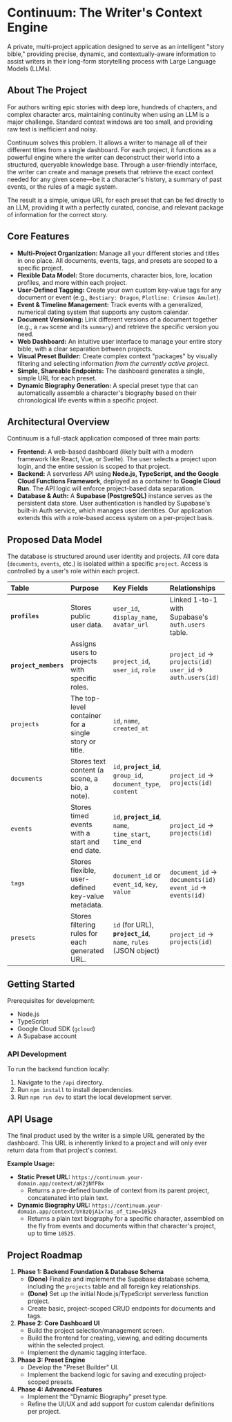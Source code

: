 # Continuum: The Writer's Context Engine

A private, multi-project application designed to serve as an intelligent "story bible," providing precise, dynamic, and contextually-aware information to assist writers in their long-form storytelling process with Large Language Models (LLMs).

## About The Project

For authors writing epic stories with deep lore, hundreds of chapters, and complex character arcs, maintaining continuity when using an LLM is a major challenge. Standard context windows are too small, and providing raw text is inefficient and noisy.

Continuum solves this problem. It allows a writer to manage all of their different titles from a single dashboard. For each project, it functions as a powerful engine where the writer can deconstruct their world into a structured, queryable knowledge base. Through a user-friendly interface, the writer can create and manage presets that retrieve the exact context needed for any given scene—be it a character's history, a summary of past events, or the rules of a magic system.

The result is a simple, unique URL for each preset that can be fed directly to an LLM, providing it with a perfectly curated, concise, and relevant package of information for the correct story.

## Core Features

* **Multi-Project Organization:** Manage all your different stories and titles in one place. All documents, events, tags, and presets are scoped to a specific project.
* **Flexible Data Model:** Store documents, character bios, lore, location profiles, and more within each project.
* **User-Defined Tagging:** Create your own custom key-value tags for any document or event (e.g., `Bestiary: Dragon`, `Plotline: Crimson Amulet`).
* **Event & Timeline Management:** Track events with a generalized, numerical dating system that supports any custom calendar.
* **Document Versioning:** Link different versions of a document together (e.g., a `raw` scene and its `summary`) and retrieve the specific version you need.
* **Web Dashboard:** An intuitive user interface to manage your entire story bible, with a clear separation between projects.
* **Visual Preset Builder:** Create complex context "packages" by visually filtering and selecting information *from the currently active project*.
* **Simple, Shareable Endpoints:** The dashboard generates a single, simple URL for each preset.
* **Dynamic Biography Generation:** A special preset type that can automatically assemble a character's biography based on their chronological life events within a specific project.

## Architectural Overview

Continuum is a full-stack application composed of three main parts:

* **Frontend:** A web-based dashboard (likely built with a modern framework like React, Vue, or Svelte). The user selects a project upon login, and the entire session is scoped to that project.
* **Backend:** A serverless API using **Node.js, TypeScript, and the Google Cloud Functions Framework**, deployed as a container to **Google Cloud Run**. The API logic will enforce project-based data separation.
* **Database & Auth:** A **Supabase (PostgreSQL)** instance serves as the persistent data store. User authentication is handled by Supabase's built-in Auth service, which manages user identities. Our application extends this with a role-based access system on a per-project basis.

## Proposed Data Model

The database is structured around user identity and projects. All core data (`documents`, `events`, etc.) is isolated within a specific `project`. Access is controlled by a user's role within each project.

| Table             | Purpose                                                                                   | Key Fields                                                          | Relationships                                               |
| :---------------- | :---------------------------------------------------------------------------------------- | :------------------------------------------------------------------ | :---------------------------------------------------------- |
| **`profiles`** | Stores public user data.                                                                  | `user_id`, `display_name`, `avatar_url`                             | Linked 1-to-1 with Supabase's `auth.users` table.           |
| **`project_members`** | Assigns users to projects with specific roles.                                            | `project_id`, `user_id`, `role`                                     | `project_id` → `projects(id)` <br> `user_id` → `auth.users(id)` |
| `projects`        | The top-level container for a single story or title.                                      | `id`, `name`, `created_at`                                          |                                                             |
| `documents`       | Stores text content (a scene, a bio, a note).                                             | `id`, **`project_id`**, `group_id`, `document_type`, `content`      | `project_id` → `projects(id)`                               |
| `events`          | Stores timed events with a start and end date.                                            | `id`, **`project_id`**, `name`, `time_start`, `time_end`              | `project_id` → `projects(id)`                               |
| `tags`            | Stores flexible, user-defined key-value metadata.                                         | `document_id` or `event_id`, `key`, `value`                           | `document_id` → `documents(id)` <br> `event_id` → `events(id)` |
| `presets`         | Stores filtering rules for each generated URL.                                            | `id` (for URL), **`project_id`**, `name`, `rules` (JSON object)       | `project_id` → `projects(id)`                               |

## Getting Started

Prerequisites for development:

* Node.js
* TypeScript
* Google Cloud SDK (`gcloud`)
* A Supabase account

### API Development
To run the backend function locally:
1. Navigate to the `/api` directory.
2. Run `npm install` to install dependencies.
3. Run `npm run dev` to start the local development server.


## API Usage

The final product used by the writer is a simple URL generated by the dashboard. This URL is inherently linked to a project and will only ever return data from that project's context.

**Example Usage:**

* **Static Preset URL:** `https://continuum.your-domain.app/context/aK2jNfP8x`
    * Returns a pre-defined bundle of context from its parent project, concatenated into plain text.
* **Dynamic Biography URL:** `https://continuum.your-domain.app/context/bY8zQjA1x?as_of_time=10525`
    * Returns a plain text biography for a specific character, assembled on the fly from events and documents within that character's project, up to time `10525`.

## Project Roadmap

1.  **Phase 1: Backend Foundation & Database Schema**
    * **(Done)** Finalize and implement the Supabase database schema, including the `projects` table and all foreign key relationships.
    * **(Done)** Set up the initial Node.js/TypeScript serverless function project.
    * Create basic, project-scoped CRUD endpoints for documents and tags.
2.  **Phase 2: Core Dashboard UI**
    * Build the project selection/management screen.
    * Build the frontend for creating, viewing, and editing documents within the selected project.
    * Implement the dynamic tagging interface.
3.  **Phase 3: Preset Engine**
    * Develop the "Preset Builder" UI.
    * Implement the backend logic for saving and executing project-scoped presets.
4.  **Phase 4: Advanced Features**
    * Implement the "Dynamic Biography" preset type.
    * Refine the UI/UX and add support for custom calendar definitions per project.
